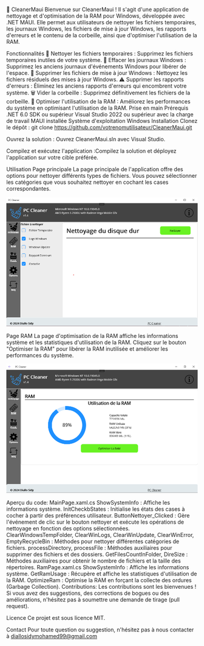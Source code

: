 🧹 CleanerMaui
Bienvenue sur CleanerMaui ! Il s'agit d'une application de nettoyage et d'optimisation de la RAM pour Windows, développée avec .NET MAUI. Elle permet aux utilisateurs de nettoyer les fichiers temporaires, les journaux Windows, les fichiers de mise à jour Windows, les rapports d'erreurs et le contenu de la corbeille, ainsi que d'optimiser l'utilisation de la RAM.


Fonctionnalités
    🧽 Nettoyer les fichiers temporaires : Supprimez les fichiers temporaires inutiles de votre système.
    📝 Effacer les journaux Windows : Supprimez les anciens journaux d'événements Windows pour libérer de l'espace.
    🔄 Supprimer les fichiers de mise à jour Windows : Nettoyez les fichiers résiduels des mises à jour Windows.
    ⚠️ Supprimer les rapports d'erreurs : Éliminez les anciens rapports d'erreurs qui encombrent votre système.
    🗑️ Vider la corbeille : Supprimez définitivement les fichiers de la corbeille.
    🚀 Optimiser l'utilisation de la RAM : Améliorez les performances du système en optimisant l'utilisation de la RAM.
Prise en main
Prérequis
    .NET 6.0 SDK ou supérieur
    Visual Studio 2022 ou supérieur avec la charge de travail MAUI installée
    Système d'exploitation Windows
    Installation
    Clonez le dépôt : git clone https://github.com/votrenomutilisateur/CleanerMaui.git
    
Ouvrez la solution : Ouvrez CleanerMaui.sln avec Visual Studio.

Compilez et exécutez l'application :Compilez la solution et déployez l'application sur votre cible préférée.


Utilisation
Page principale
La page principale de l'application offre des options pour nettoyer différents types de fichiers. Vous pouvez sélectionner les catégories que vous souhaitez nettoyer en cochant les cases correspondantes.

 ![Captures d'écran](CleanerMaui/Resources/Images/nettoyagecapt.png)


Page RAM
La page d'optimisation de la RAM affiche les informations système et les statistiques d'utilisation de la RAM. Cliquez sur le bouton "Optimiser la RAM" pour libérer la RAM inutilisée et améliorer les performances du système.

 ![Captures d'écran](CleanerMaui/Resources/Images/ramcapt.png)

Aperçu du code:
        MainPage.xaml.cs
        ShowSystemInfo : Affiche les informations système.
        InitCheckbStates : Initialise les états des cases à cocher à partir des préférences utilisateur.
        ButtonNettoyer_Clicked : Gère l'événement de clic sur le bouton nettoyer et exécute les opérations de nettoyage en fonction des options sélectionnées.
        ClearWindowsTempFolder, ClearWinLogs, ClearWinUpdate, ClearWinError, EmptyRecycleBin : Méthodes pour nettoyer différentes catégories de fichiers.
        processDirectory, processFile : Méthodes auxiliaires pour supprimer des fichiers et des dossiers.
        GetFilesCountInFolder, DireSize : Méthodes auxiliaires pour obtenir le nombre de fichiers et la taille des répertoires.
        RamPage.xaml.cs
        ShowSystemInfo : Affiche les informations système.
        GetRamUsage : Récupère et affiche les statistiques d'utilisation de la RAM.
        OptimizeRam : Optimise la RAM en forçant la collecte des ordures (Garbage Collection).
Contributions:
    Les contributions sont les bienvenues ! Si vous avez des suggestions, des corrections de bogues ou des améliorations, n'hésitez pas à soumettre une demande de tirage (pull request).

Licence
Ce projet est sous licence MIT.

Contact
Pour toute question ou suggestion, n'hésitez pas à nous contacter à diallosidymohamed99@gmail.com

